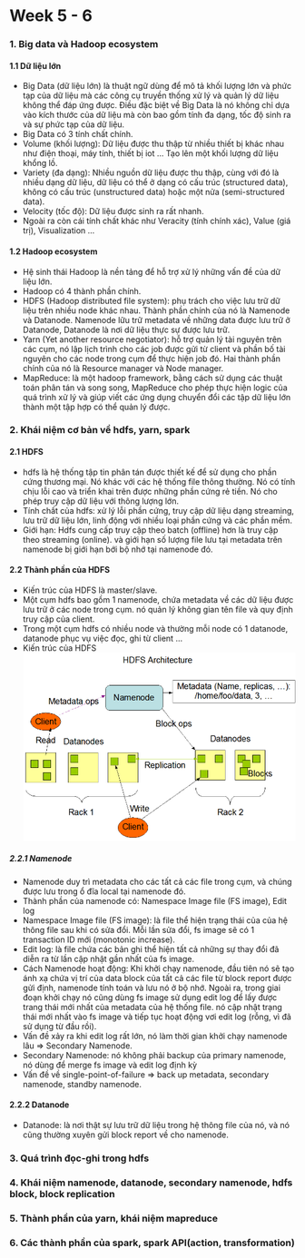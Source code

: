 # Week 5 - 6
### 1. Big data và Hadoop ecosystem
#### 1.1 Dữ liệu lớn
- Big Data (dữ liệu lớn) là thuật ngữ dùng để mô tả khối lượng lớn và phức tạp của dữ liệu mà các công cụ truyền thống xử lý và quản lý dữ liệu không thể đáp ứng được. Điều đặc biệt về Big Data là nó không chỉ dựa vào kích thước của dữ liệu mà còn bao gồm tính đa dạng, tốc độ sinh ra và sự phức tạp của dữ liệu.
- Big Data có 3 tính chất chính.
- Volume (khối lượng): Dữ liệu được thu thập từ nhiều thiết bị khác nhau như điện thoại, máy tính, thiết bị iot ...
Tạo lên một khối lượng dữ liệu khổng lồ.
- Variety (đa dạng): Nhiều nguồn dữ liệu được thu thập, cùng với đó là nhiều dạng dữ liệu, dữ liệu
có thể ở dạng có cấu trúc (structured data), không có cấu trúc (unstructured data) hoặc một nửa (semi-structured data).
- Velocity (tốc độ): Dữ liệu được sinh ra rất nhanh.
- Ngoài ra còn cái tính chất khác như Veracity (tính chính xác), Value (giá trị), Visualization ...
#### 1.2 Hadoop ecosystem
- Hệ sinh thái Hadoop là nền tảng để hỗ trợ xử lý những vấn đề của dữ liệu lớn.
- Hadoop có 4 thành phần chính.
- HDFS (Hadoop distributed file system): phụ trách cho việc lưu trữ dữ liệu trên nhiều node khác nhau. Thành phần chính của nó là Namenode và Datanode.
Namenode lữu trữ metadata về những data được lưu trữ ở Datanode, Datanode là nơi dữ liệu thực sự được lưu trữ.
- Yarn (Yet another resource negotiator): hỗ trợ quản lý tài nguyên trên các cụm, nó lập lịch trình cho các job được gửi từ client và phần bố tài nguyên cho các node trong cụm để thực hiện job đó. Hai thành phần chính của nó là Resource manager và Node manager.
- MapReduce: là một hadoop framework, bằng cách sử dụng các thuật toán phân tán và song song, MapReduce cho phép thực hiện logic của quá trình xử lý và giúp viết các ứng dụng chuyển đổi các tập dữ liệu lớn thành một tập hợp có thể quản lý được.
### 2. Khái niệm cơ bản về hdfs, yarn, spark
#### 2.1 HDFS
- hdfs là hệ thống tập tin phân tán được thiết kế để sử dụng cho phần cứng thương mại. Nó khác với các hệ thống file thông thường.
Nó có tính chịu lỗi cao và triển khai trên được những phần cứng rẻ tiền. Nó cho phép truy cập dữ liệu với thông lượng lớn. 
- Tính chất của hdfs: xử lý lỗi phần cứng, truy cập dữ liệu dạng streaming, lưu trữ dữ liệu lớn, linh động với nhiều loại phần cứng và các phần mềm.
- Giới hạn: Hdfs cung cấp truy cập theo batch (offline) hơn là truy cập theo streaming (online).
và giới hạn số lượng file lưu tại metadata trên namenode bị giới hạn bới bộ nhớ tại namenode đó.
#### 2.2 Thành phần của HDFS
- Kiến trúc của HDFS là master/slave.
- Một cụm hdfs bao gồm 1 namenode, chứa metadata về các dữ liệu được lưu trữ ở các node trong cụm.
nó quản lý không gian tên file và quy định truy cập của client. 
- Trong một cụm hdfs có nhiều node và thường mỗi node có 1 datanode, datanode phục vụ việc đọc, ghi từ client ...
- Kiến trúc của HDFS
![img.png](img.png)
##### 2.2.1  Namenode
- Namenode duy trì metadata cho các tất cả các file trong cụm, và chúng được lưu trong ổ đĩa local tại namenode đó.
- Thành phần của namenode có: Namespace Image file (FS image), Edit log
- Namespace Image file (FS image): là file thể hiện trạng thái của của hệ thông file sau khi có sửa đổi.
Mỗi lần sửa đổi, fs image sẽ có 1 transaction ID mới (monotonic increase).
- Edit log: là file chứa các bản ghi thể hiện tất cả những sự thay đổi đã diễn ra từ lần cập nhật gần nhất của fs image.
- Cách Namenode hoạt động: Khi khởi chạy namenode, đầu tiên nó sẽ tạo ánh xạ chứa vị trí của data block của tất cả các file từ block report được gửi
định, namenode tính toán và lưu nó ở bộ nhớ. Ngoài ra, trong giai đoạn khởi chạy nó cũng dùng fs image sử dụng edit log để lấy được trang thái mới nhất của metadata của hệ thống file.
nó cập nhật trạng thái mới nhất vào fs image và tiếp tục hoạt động vơi edit log (rỗng, vì đã sử dụng từ đầu rồi). 
- Vấn đề xảy ra khi edit log rất lớn, nó làm thời gian khởi chạy namenode lâu => Secondary Namenode.
- Secondary Namenode: nó không phải backup của primary namenode, nó dùng để merge fs image và edit log định kỳ 
- Vấn đề về single-point-of-failure => back up metadata, secondary namenode, standby namenode.
#### 2.2.2 Datanode
- Datanode: là nơi thật sự lưu trữ dữ liệu trong hệ thông file của nó, và nó cũng thường xuyên gửi block report về cho namenode.
### 3. Quá trình đọc-ghi trong hdfs

### 4. Khái niệm namenode, datanode, secondary namenode, hdfs block, block replication
### 5. Thành phần của yarn, khái niệm mapreduce
### 6. Các thành phần của spark, spark API(action, transformation)
